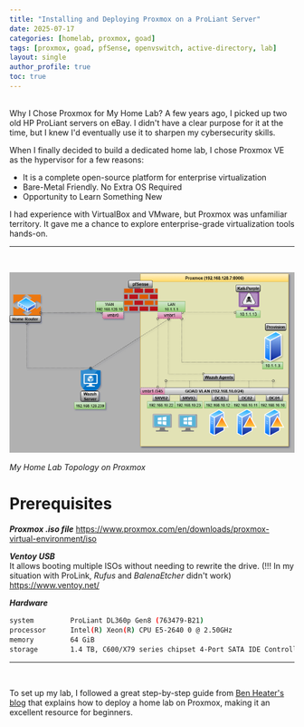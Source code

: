 ```yaml
---
title: "Installing and Deploying Proxmox on a ProLiant Server"
date: 2025-07-17
categories: [homelab, proxmox, goad]
tags: [proxmox, goad, pfSense, openvswitch, active-directory, lab]
layout: single
author_profile: true
toc: true
---
```

<br>
Why I Chose Proxmox for My Home Lab? A few years ago, I picked up two old HP ProLiant servers on eBay. I didn't have a clear purpose for it at the time, but I knew I'd eventually use it to sharpen my cybersecurity skills.

When I finally decided to build a dedicated home lab, I chose Proxmox VE as the hypervisor for a few reasons:
- It is a complete open-source platform for enterprise virtualization
- Bare-Metal Friendly. No Extra OS Required
- Opportunity to Learn Something New

I had experience with VirtualBox and VMware, but Proxmox was unfamiliar territory. It gave me a chance to explore enterprise-grade virtualization tools hands-on.

---
<br>

![Proxmox GOAD Lab Diagram](https://raw.githubusercontent.com/sahara7191/home-lab-blog/main/assets/images/HomeLab.png)

*My Home Lab Topology on Proxmox*


# **Prerequisites**<br>

***Proxmox .iso file*** 
<a href="https://www.proxmox.com/en/downloads/proxmox-virtual-environment/iso" target="_blank" rel="noopener">https://www.proxmox.com/en/downloads/proxmox-virtual-environment/iso</a><br>

***Ventoy USB*** <br>
It allows booting multiple ISOs without needing to rewrite the drive. (!!! In my situation with ProLink, *Rufus* and *BalenaEtcher* didn't work) 
<a href="https://www.ventoy.net/" target="_blank" rel="noopener">https://www.ventoy.net/</a>
<br>

***Hardware***

```bash
system         ProLiant DL360p Gen8 (763479-B21)
processor      Intel(R) Xeon(R) CPU E5-2640 0 @ 2.50GHz
memory         64 GiB 
storage        1.4 TB, C600/X79 series chipset 4-Port SATA IDE Controller
```
---
<br>

To set up my lab, I followed a great step-by-step guide from <a href="https://benheater.com/proxmox-laptop-cybersecurity-lab/" target="_blank" rel="noopener">Ben Heater's blog</a> that explains how to deploy a home lab on Proxmox, making it an excellent resource for beginners. 
